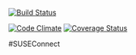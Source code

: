 

[![Build Status](https://travis-ci.org/digitaltom/photobooth.png?branch=master)](https://travis-ci.org/digitaltom/photobooth)

[![Code Climate](https://codeclimate.com/github/SUSE/connect.png)](https://codeclimate.com/github/SUSE/connect)
[![Coverage Status](https://coveralls.io/repos/SUSE/connect/badge.png?branch=master)](https://coveralls.io/r/SUSE/connect)

#SUSEConnect

